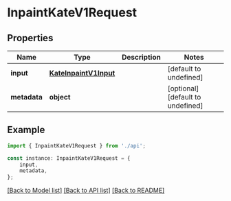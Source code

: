 # InpaintKateV1Request


## Properties

Name | Type | Description | Notes
------------ | ------------- | ------------- | -------------
**input** | [**KateInpaintV1Input**](KateInpaintV1Input.md) |  | [default to undefined]
**metadata** | **object** |  | [optional] [default to undefined]

## Example

```typescript
import { InpaintKateV1Request } from './api';

const instance: InpaintKateV1Request = {
    input,
    metadata,
};
```

[[Back to Model list]](../README.md#documentation-for-models) [[Back to API list]](../README.md#documentation-for-api-endpoints) [[Back to README]](../README.md)
